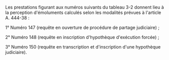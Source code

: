 Les prestations figurant aux numéros suivants du tableau 3-2 donnent lieu à la perception d'émoluments calculés selon les modalités prévues à l'article A. 444-38 :

1° Numéro 147 (requête en ouverture de procédure de partage judiciaire) ;

2° Numéro 148 (requête en inscription d'hypothèque d'exécution forcée) ;

3° Numéro 150 (requête en transcription et d'inscription d'une hypothèque judiciaire).
